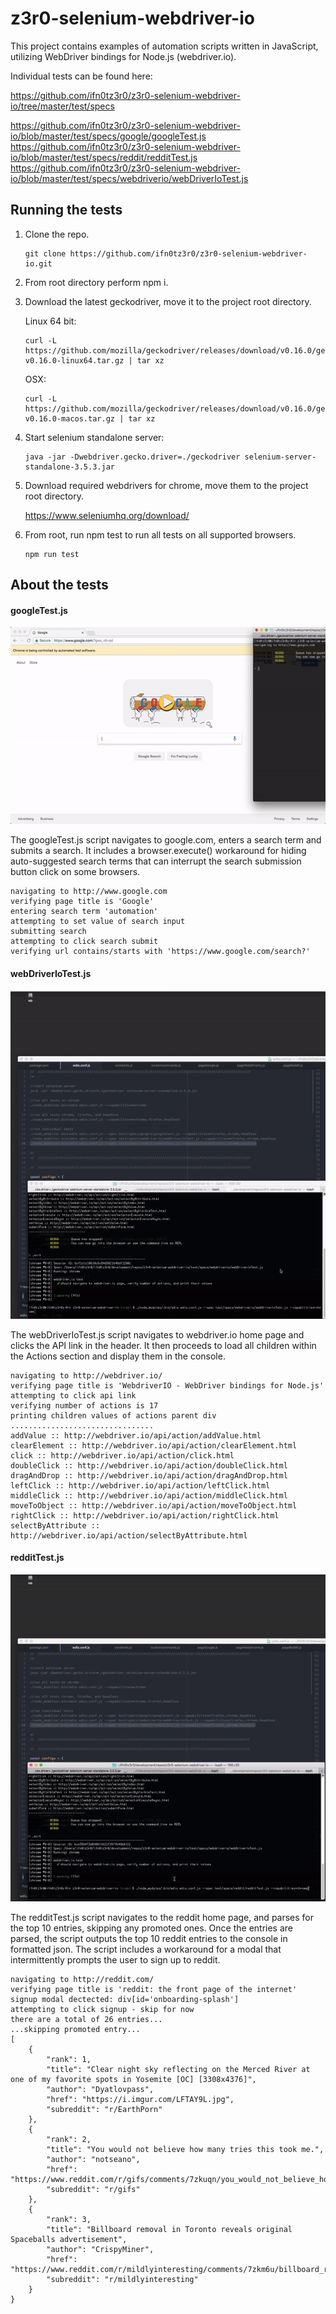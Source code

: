 # z3r0-selenium-webdriver-io

This project contains examples of automation scripts written in JavaScript, utilizing WebDriver bindings for Node.js (webdriver.io).

Individual tests can be found here:

https://github.com/ifn0tz3r0/z3r0-selenium-webdriver-io/tree/master/test/specs

https://github.com/ifn0tz3r0/z3r0-selenium-webdriver-io/blob/master/test/specs/google/googleTest.js
https://github.com/ifn0tz3r0/z3r0-selenium-webdriver-io/blob/master/test/specs/reddit/redditTest.js
https://github.com/ifn0tz3r0/z3r0-selenium-webdriver-io/blob/master/test/specs/webdriverio/webDriverIoTest.js


## Running the tests

1. Clone the repo.

    ```
    git clone https://github.com/ifn0tz3r0/z3r0-selenium-webdriver-io.git
    ```
1. From root directory perform npm i.
1. Download the latest geckodriver, move it to the project root directory.

    Linux 64 bit:
    ```
    curl -L https://github.com/mozilla/geckodriver/releases/download/v0.16.0/geckodriver-v0.16.0-linux64.tar.gz | tar xz
    ```
    OSX:
    ```    
    curl -L https://github.com/mozilla/geckodriver/releases/download/v0.16.0/geckodriver-v0.16.0-macos.tar.gz | tar xz
    ```

1. Start selenium standalone server:

    ```
    java -jar -Dwebdriver.gecko.driver=./geckodriver selenium-server-standalone-3.5.3.jar
    ```

1. Download required webdrivers for chrome, move them to the project root directory.

    https://www.seleniumhq.org/download/

1. From root, run npm test to run all tests on all supported browsers.

    ```
    npm run test
    ```

## About the tests

#### googleTest.js



![](https://github.com/ifn0tz3r0/z3r0-selenium-webdriver-io/blob/master/img/google.gif)

The googleTest.js script navigates to google.com, enters a search term and submits a search. It includes a browser.execute() workaround for hiding auto-suggested search terms that can interrupt the search submission button click on some browsers.

```
navigating to http://www.google.com
verifying page title is 'Google'
entering search term 'automation'
attempting to set value of search input
submitting search
attempting to click search submit
verifying url contains/starts with 'https://www.google.com/search?'
```

#### webDriverIoTest.js

![](https://github.com/ifn0tz3r0/z3r0-selenium-webdriver-io/blob/master/img/webdriver.gif)

The webDriverIoTest.js script navigates to webdriver.io home page and clicks the API link in the header. It then proceeds to load all children within the Actions section and display them in the console.

```
navigating to http://webdriver.io/
verifying page title is 'WebdriverIO - WebDriver bindings for Node.js'
attempting to click api link
verifying number of actions is 17
printing children values of actions parent div
................................
addValue :: http://webdriver.io/api/action/addValue.html
clearElement :: http://webdriver.io/api/action/clearElement.html
click :: http://webdriver.io/api/action/click.html
doubleClick :: http://webdriver.io/api/action/doubleClick.html
dragAndDrop :: http://webdriver.io/api/action/dragAndDrop.html
leftClick :: http://webdriver.io/api/action/leftClick.html
middleClick :: http://webdriver.io/api/action/middleClick.html
moveToObject :: http://webdriver.io/api/action/moveToObject.html
rightClick :: http://webdriver.io/api/action/rightClick.html
selectByAttribute :: http://webdriver.io/api/action/selectByAttribute.html
```

#### redditTest.js

![](https://github.com/ifn0tz3r0/z3r0-selenium-webdriver-io/blob/master/img/reddit.gif)

The redditTest.js script navigates to the reddit home page, and parses for the top 10 entries, skipping any promoted ones. Once the entries are parsed, the script outputs the top 10 reddit entries to the console in formatted json. The script includes a workaround for a modal that intermittently prompts the user to sign up to reddit.

```
navigating to http://reddit.com/
verifying page title is 'reddit: the front page of the internet'
signup modal dectected: div[id='onboarding-splash']
attempting to click signup - skip for now
there are a total of 26 entries...
...skipping promoted entry...
[
	{
		"rank": 1,
		"title": "Clear night sky reflecting on the Merced River at one of my favorite spots in Yosemite [OC] [3308x4376]",
		"author": "Dyatlovpass",
		"href": "https://i.imgur.com/LFTAY9L.jpg",
		"subreddit": "r/EarthPorn"
	},
	{
		"rank": 2,
		"title": "You would not believe how many tries this took me.",
		"author": "notseano",
		"href": "https://www.reddit.com/r/gifs/comments/7zkuqn/you_would_not_believe_how_many_tries_this_took_me/",
		"subreddit": "r/gifs"
	},
	{
		"rank": 3,
		"title": "Billboard removal in Toronto reveals original Spaceballs advertisement",
		"author": "CrispyMiner",
		"href": "https://www.reddit.com/r/mildlyinteresting/comments/7zkm6u/billboard_removal_in_toronto_reveals_original/",
		"subreddit": "r/mildlyinteresting"
	}
}

```
